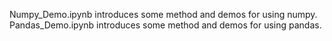 Numpy_Demo.ipynb introduces some method and demos for using numpy.
Pandas_Demo.ipynb introduces some method and demos for using pandas.
